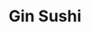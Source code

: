 ---
layout: place
title: "Gin Sushi"
permalink: /california/temecula/gin-sushi.html
stateAbbr: CA
stateName: California
cityName: Temecula
seo:
  name: "Gin Sushi"
  type: Restaurant
  links: http://ginsushitemecula.com/
description: "Sushi rolls, udon noodle soups, bento lunch boxes & all-you-can-eat specials in a casual space. Looking for sushi in Temecula, California? Check out Gin Sush..."
place_id: ChIJkbCHzzt-24ARcZ7-f7K4fh0
photos:
  - name: >-
      places/ChIJkbCHzzt-24ARcZ7-f7K4fh0/photos/AeeoHcLwInV8P7U4wkiZYUely249t19ogM1v4INRm-venLugFlYhuQJ009QoHyKTwcN9SVbCZWog1P4FDsSCB8MdtufNuN_F0X5S_ncfs444YazXGZp49wSUPtEJ7SUDLA8oUMG8NcaKLp0nUKcjCCpxA4PKtcxszOQuleKK_XiEGjmRaPz2yzOxJGK10xryRrKLfeE95hGULUhwVrFqeBFwO4dlNKys45CeEtl5uff1XrEg49NXsndFfp9C2K4vxk0EmltqGLDgrh-7x3i4h60r9BsSz1RcqxJPNmODs6tLhUGQMf05UBTwLdYa_97aGWeogKP0eIzEEPELEAmEqaaf2C52fDLtT32oKgzdH4ee-UXQ2rwvldXg2o9Wpe8datnqiJcD2Gk1dN89AmT9Sc1gKWXRqX1JPuxB7ZCW-zFZDUzXRxfL
    widthPx: 3812
    heightPx: 4800
    authorAttributions:
      - displayName: Coffee G
        uri: https://maps.google.com/maps/contrib/109083530687386193415
        photoUri: >-
          https://lh3.googleusercontent.com/a-/ALV-UjW-u1mbfESpHp7siOArvJHJHXFAwDmfgzo2yx9_okDX8STHbyg3tw=s100-p-k-no-mo
    flagContentUri: >-
      https://www.google.com/local/imagery/report/?cb_client=maps_api_places.places_api&image_key=!1e10!2sCIHM0ogKEICAgICqx8z2wwE&hl=en-US
    googleMapsUri: >-
      https://www.google.com/maps/place//data=!3m4!1e2!3m2!1sCIHM0ogKEICAgICqx8z2wwE!2e10!4m2!3m1!1s0x80db7e3bcf87b091:0x1d7eb8b27ffe9e71
  - name: >-
      places/ChIJkbCHzzt-24ARcZ7-f7K4fh0/photos/AeeoHcKulfiHpgeHmCYoG_LAHBQk_NPt8GkmR4tFVGAwP-N54MjROBSztr8UpHcUD7ubrIpB5-1eAbF09CQCKvcKien4r3ZOOmcfTqQwYWN55o2NpvooSTbXuaNB1pWbAjaVEJReYrfh8-Ifwm1zo7MafxFxGXBWDateh7iWoUzAN_llvgRnPyXjzkJtPOy-1MJI3PSaOKp_KioPGVHdjj32G_JWkhqSn2SCdHha0rVUVMmi0EU76R2ojmwIgl0aeZ4h5I8GK112RQOVVwMFyk3xa9QQ4GBYN7yTNQJlA8GLoXW4aapiNfUyWPE90-mosNaIW4-NrZkm5PpfRHPsbCwNQke6lWtZZymDcUpZcrUyoNepO2eDr8ChVxOrNQnvbZDJYDACffOAnVtJMiK00TaFVf1ZwUfxAvlaNeJfNaz0Y69r1MXR
    widthPx: 3000
    heightPx: 1732
    authorAttributions:
      - displayName: Lei Racines
        uri: https://maps.google.com/maps/contrib/103027042554109343373
        photoUri: >-
          https://lh3.googleusercontent.com/a-/ALV-UjWNVny4H5BIPGfGF45efsvK66OkerLqUtFNPEugRNqhvaenU-Ch=s100-p-k-no-mo
    flagContentUri: >-
      https://www.google.com/local/imagery/report/?cb_client=maps_api_places.places_api&image_key=!1e10!2sCIHM0ogKEICAgMCw3K6t5gE&hl=en-US
    googleMapsUri: >-
      https://www.google.com/maps/place//data=!3m4!1e2!3m2!1sCIHM0ogKEICAgMCw3K6t5gE!2e10!4m2!3m1!1s0x80db7e3bcf87b091:0x1d7eb8b27ffe9e71
  - name: >-
      places/ChIJkbCHzzt-24ARcZ7-f7K4fh0/photos/AeeoHcK4a7sqAC6JBlcWLicyv9uzGgEjxC2bsfC1OUi7gQnHv6rqTNTvsjpFu14EBrtEoBkSyPf-sHrkhKbgBh93B3ok0z_NgX49MaIf4kv8PKC8uCsDgrWT66uZoy35zTfrQCatTu-7dR_qJfMFev6hPZdUbum8mJ4I4e6RHL_kPwdwk_rQ2huSbhj-zXqzOIC2llh5FNgeRSJS85_bps7sEZhtPHG-vMBX8A8XATic5D7JsCIkMqXYaFCr3Fcm-_ulPgA0pV-F32rTevAjNg69ooauQS4ZlUKOKvMZn5xxHSNrqtKFg3NpJMCw-uER0zdYqzEsm35dwF7SLAXE-VxrAxwWptTfjrnXh2FH2BaljS4jYHlKHSGaRkjCgtzQQA7WqXmzYGVpq9988IgP20P24sKnCG7CBFqH5T9sdAN2GPM
    widthPx: 3000
    heightPx: 3122
    authorAttributions:
      - displayName: Lei Racines
        uri: https://maps.google.com/maps/contrib/103027042554109343373
        photoUri: >-
          https://lh3.googleusercontent.com/a-/ALV-UjWNVny4H5BIPGfGF45efsvK66OkerLqUtFNPEugRNqhvaenU-Ch=s100-p-k-no-mo
    flagContentUri: >-
      https://www.google.com/local/imagery/report/?cb_client=maps_api_places.places_api&image_key=!1e10!2sCIHM0ogKEICAgMCw3K6tFg&hl=en-US
    googleMapsUri: >-
      https://www.google.com/maps/place//data=!3m4!1e2!3m2!1sCIHM0ogKEICAgMCw3K6tFg!2e10!4m2!3m1!1s0x80db7e3bcf87b091:0x1d7eb8b27ffe9e71
  - name: >-
      places/ChIJkbCHzzt-24ARcZ7-f7K4fh0/photos/AeeoHcI-bk3Mvxm22t4b18bmlW_lshVNN7hH2WyhXQj7dTJS_GAxbJVbDx224rc9HvC7rgjKy3yM8MGF5Dr3n8k9s5UH8L0ocOQljEypicpS0GiFLkBYmLqgniYv8wmNBohJgc-OcNHHMLziLibmXCrtQWR9F9FMxYfJrVhZijqBKDSPav61lXj6ezZ0e3DjPyW21lGRgz5hwYzSsgnEi1sYqvDfxx4WhD__jjT_GEmrTDpydcb-ZX9v8HOL4ZoBYm9viRSp5fU6Zf-Go1U2iNGPK1aKfkLf_ClJ2oCfJXgzkjgh0J-GT0_jicQLYo3HtyQ_AEYCzdjJp0LM6h7zwjQD9B3sJG5wYmwTsBGEhav8yGcb5e7gh2EEoTgxFtdKNsae_xLThNI5gJCcuCabyKzu32FKq6dxH-hkrd9w6b11YOu2Dg
    widthPx: 4032
    heightPx: 3024
    authorAttributions:
      - displayName: Bard Neur
        uri: https://maps.google.com/maps/contrib/116556366085767404264
        photoUri: >-
          https://lh3.googleusercontent.com/a-/ALV-UjV3PaGlQ7A-5dfUvX_OEmd4WwWS3SNv622qFl_xmEOWy7HDc6CU=s100-p-k-no-mo
    flagContentUri: >-
      https://www.google.com/local/imagery/report/?cb_client=maps_api_places.places_api&image_key=!1e10!2sCIHM0ogKEICAgIC22dDeVw&hl=en-US
    googleMapsUri: >-
      https://www.google.com/maps/place//data=!3m4!1e2!3m2!1sCIHM0ogKEICAgIC22dDeVw!2e10!4m2!3m1!1s0x80db7e3bcf87b091:0x1d7eb8b27ffe9e71
  - name: >-
      places/ChIJkbCHzzt-24ARcZ7-f7K4fh0/photos/AeeoHcL9iSMMKCmHzUi-ogi7X1Bz3ea-zEeuYtGUtaJ61c8cUg8D6_LAtF1nOrxytpujUhJQqVLVxKIrJDIq9vfrzc1jmlqoC-BlKUTSkhBPQoQ53sclEwR7Jkd12CY6ko3Keku-KfMvEnP6zrLsEu9bNLmy-Hr451lk8yKQaKDbqjSRqKtoPruUHaxuJbPw1Tx8hdOGVJ8cMry2tqfZTvdum7nanTEWs8NuomS_sCx3p9_-wJTnvzKSr2RQMmqBSQ-ky_78u6Xc2dCpjiUvcZp6UGq5NPrDr7JR3Mnzuavt8Qmz1xa6_bjANxfb1b5n1c4UYLDvd-eZ5G4Qki8m6KVGeIYj40mMNfmNbdoQdEQpKNRosSdL-c70QroXJ3j1304WsSSl2wvcg3rOEdeHZx2SvtcZagfxAqHI-qoQmTmJr1gh0A
    widthPx: 4624
    heightPx: 3468
    authorAttributions:
      - displayName: bristian hull
        uri: https://maps.google.com/maps/contrib/102694463839315581222
        photoUri: >-
          https://lh3.googleusercontent.com/a-/ALV-UjWV6r6ZlslGPp8-Mgk_oji_f5YVVYvvZL5Gg8o_vM6MBynaGe8=s100-p-k-no-mo
    flagContentUri: >-
      https://www.google.com/local/imagery/report/?cb_client=maps_api_places.places_api&image_key=!1e10!2sCIHM0ogKEICAgIC-jrHGTA&hl=en-US
    googleMapsUri: >-
      https://www.google.com/maps/place//data=!3m4!1e2!3m2!1sCIHM0ogKEICAgIC-jrHGTA!2e10!4m2!3m1!1s0x80db7e3bcf87b091:0x1d7eb8b27ffe9e71
  - name: >-
      places/ChIJkbCHzzt-24ARcZ7-f7K4fh0/photos/AeeoHcLN6ZsPf0WHbWebTlRtlB7pRG7jCAUDntfxvuKsoBXcAFfsaFVsGAkKRtmoQjKbfEB3DiQXguKM2FvSH5SEP5JkxAr-q8ndux41X-JtckPlMpZ5aMvpW5qwYPn7yz0VQoqn2_UiulJWSDIJJ-Fzsm4ApUL3A98ZYDuW_zc3lU8V0y8jYqcomoToaxfFcRYku76Hz-eDCQxP4ydxPuBQjdxYv8f3J-iIHAacMC8fKRf-Durbjfx_Y-LKeCUbaIzEmaGT6IXz75ckhQI_PLtonsKvXQNmvxipEoodylXiIWmx1OY4_wFGcpcP2Wvw362BjNatcWrsUbnedyLp-s3i_JDN8GmcyN5FgvFeCTzxDhHEwl5ObhlWsX-CyK9tSZUG-vys2nOyPl_-cMV5J6TJ7LRYqvRxhkfytrPmg3Lvjg9nUg
    widthPx: 3000
    heightPx: 4000
    authorAttributions:
      - displayName: Katryn Robinson
        uri: https://maps.google.com/maps/contrib/109077036628906515363
        photoUri: >-
          https://lh3.googleusercontent.com/a-/ALV-UjXhxswVGPFHUJmBIno-oCaf06hNB4NSgE_Jxdb6_Wm6Asl_TIAvsw=s100-p-k-no-mo
    flagContentUri: >-
      https://www.google.com/local/imagery/report/?cb_client=maps_api_places.places_api&image_key=!1e10!2sCIHM0ogKEICAgIDphN71Kw&hl=en-US
    googleMapsUri: >-
      https://www.google.com/maps/place//data=!3m4!1e2!3m2!1sCIHM0ogKEICAgIDphN71Kw!2e10!4m2!3m1!1s0x80db7e3bcf87b091:0x1d7eb8b27ffe9e71
  - name: >-
      places/ChIJkbCHzzt-24ARcZ7-f7K4fh0/photos/AeeoHcIe2Xu2KOonihv7i24Sqet_CGMzmG8a-w4iPPgDxbix5kgvRfof5XSDj0gqP82FLmcMSZycN7rGfG65o--tedPYTk9WNp8f5v-vqaIzcU2Y97rdzYaD2RgB_MCH2XhO3WrTYcd86o3v2V9fEB8xH3Ia9ToznJ9vlRxUiXf4M5UP_g0KckysZlfO3K6MZbDNRMTdWyxi72kxS6A8pAZ6D1pUhkUk1iOwtNz7QRRwtUdPKBcOo8S0-1-2gHf2WZ2BlNVPS7-svKIslaJyjhYZKmEjJcGspUcsv-0QAsjq1znmymMU3JrWX61qG7tg6hAnQEuD3K5KaiTD1HDukmyU63oMFV3gonzoTmc11aA7WhaiSNG1y7J4WviGxmCjrT8m5L1OXM-Ghbo8P1xziHr3Brf9s1hB7ddTxC96mc0XdOk
    widthPx: 3024
    heightPx: 4032
    authorAttributions:
      - displayName: Curt Walch
        uri: https://maps.google.com/maps/contrib/103688805388532416316
        photoUri: >-
          https://lh3.googleusercontent.com/a/ACg8ocKRthE5fpwkaTaNIr09FLUv0QBAm7GXD95-bo2AJgiyMZiq9A=s100-p-k-no-mo
    flagContentUri: >-
      https://www.google.com/local/imagery/report/?cb_client=maps_api_places.places_api&image_key=!1e10!2sCIHM0ogKEICAgICL84qZWQ&hl=en-US
    googleMapsUri: >-
      https://www.google.com/maps/place//data=!3m4!1e2!3m2!1sCIHM0ogKEICAgICL84qZWQ!2e10!4m2!3m1!1s0x80db7e3bcf87b091:0x1d7eb8b27ffe9e71
  - name: >-
      places/ChIJkbCHzzt-24ARcZ7-f7K4fh0/photos/AeeoHcIo-qm9bZ01v8CaJdIwCgdnipmY6xkoSqkssVXdeNHYjCsra2PWQcS8k6zFd8untkKydFTFIlL2TYBrnSPzAjAw5nH3JAIP_oRs5qDYyYIOtl5fUUkxRw6OdduauFaDgU-wuag3yn8HMBIL-loXzdKsAydU3vKsRY4TQ0AzvXbSu6DnF-66Ez5R36SkbchGKmAxKUes_OvO5uxk5OJZU-Zrg6Gz5Qt5swzxtMvPUdfyKAnnPuHuY7FKs_lBI-IS2FJFm5vjCeItrAcS8acS_snIg-pcH9q1mhYY3wPOMzqoum2vBoi9TgvuEaAjR2H0QvXt3ZycWNLK-dWyIpHVFhaNDZfusFOjRxFIPgpVFZf10ZMlf6KvHWflofjTloGri9rwdTMTKZAnlm_xRU2NEKDNhpo0Jwbht07ucKnragWORw
    widthPx: 3024
    heightPx: 4032
    authorAttributions:
      - displayName: Julyn Nathamon
        uri: https://maps.google.com/maps/contrib/106955890864785908914
        photoUri: >-
          https://lh3.googleusercontent.com/a-/ALV-UjWzfsnaOpz6VRTsTQ21dCTjyiIt7bT3v0hTp4y2CnBk0So_dNpK=s100-p-k-no-mo
    flagContentUri: >-
      https://www.google.com/local/imagery/report/?cb_client=maps_api_places.places_api&image_key=!1e10!2sCIHM0ogKEICAgMDQs7KfVQ&hl=en-US
    googleMapsUri: >-
      https://www.google.com/maps/place//data=!3m4!1e2!3m2!1sCIHM0ogKEICAgMDQs7KfVQ!2e10!4m2!3m1!1s0x80db7e3bcf87b091:0x1d7eb8b27ffe9e71
  - name: >-
      places/ChIJkbCHzzt-24ARcZ7-f7K4fh0/photos/AeeoHcIeEWETkENDkAnqvT9kjrPZVSVGTn1ZJ3AnDGzZBaP7v0bISMSvz_DIrLaKrXXI8k67z-mSFoDU-g8AmBws65wAMsCsGLWAGWP7ttV7JRVEQmlsyxPfZu8VuDNXSqTXnMPG5iM62EVHdHfLlsSxK3fJWDxfQiHlLYJ_NdNmhtVKSjPa7ba024YqeaKPVgvLdjsYoNVN7e9es7x7hEe6aOpXLXc0MCxgtFuEbRnCMXKPsx-9BSuI-ko8bYzUvG0bJxOnhbKqxgbNMLEXQrCwQszv7JI8DLbgalyoYgnkZPs8wSPIizbWNatYxBayqp3r9bFWofWAtjxZFJ5omwZjQGa_n5v_-uTjwaC0jW-0kaqi3e7v_1asB4yOb5sCxy6ObDe_ycQ7LDi_Ih7xw0F0fIldSC__M-XHdBCURZVC1Ziecw
    widthPx: 3000
    heightPx: 4000
    authorAttributions:
      - displayName: Elvira Sandoval
        uri: https://maps.google.com/maps/contrib/111678615945810999594
        photoUri: >-
          https://lh3.googleusercontent.com/a-/ALV-UjVDCBM4sER0bq1Ho-ubjMIvgRWrrNEm05AWIceTXD07nfZE5UQ=s100-p-k-no-mo
    flagContentUri: >-
      https://www.google.com/local/imagery/report/?cb_client=maps_api_places.places_api&image_key=!1e10!2sCIHM0ogKEICAgICe04rjUg&hl=en-US
    googleMapsUri: >-
      https://www.google.com/maps/place//data=!3m4!1e2!3m2!1sCIHM0ogKEICAgICe04rjUg!2e10!4m2!3m1!1s0x80db7e3bcf87b091:0x1d7eb8b27ffe9e71
  - name: >-
      places/ChIJkbCHzzt-24ARcZ7-f7K4fh0/photos/AeeoHcKVFxi0vxn_TNum_Q4c2RqYb0lQXichggXn3ydHNEVBcxWfHCUGcROf4EyLLnzkU01snDZjLcRtHngUTgsGWLGG7hJYx8QU3qlcAXXFMDVE5edxGyTMwsampMIbchmV_A47guh6mTYngttVe_aN30bnGWjF4uZ6NkcOp4UC7wcmnGNvJnoIf-rFCWvAnm51ih5uHsD6qaKRJSSTqDcjV0jIhDpzizZa1TyVCKHTFDwPXURmFGgkhzUdC225yGXKlNgTnnS7ufKoDNQ8fyN4qTS74v3JpFhrXmZ4r9wU9J55Y7zYznoYPaRZllFK6Gry4eLbvKkcik9Zt9KdvtGH7u9pLSn8xeYsGoAC3hwD8_3ByedqiOD8J_L6vNpWAwzUs1RoM4SIEWZ4b1_eo3R32zLo2icxZ7Khe7cts92pDdu675W4
    widthPx: 3024
    heightPx: 4032
    authorAttributions:
      - displayName: Curt Walch
        uri: https://maps.google.com/maps/contrib/103688805388532416316
        photoUri: >-
          https://lh3.googleusercontent.com/a/ACg8ocKRthE5fpwkaTaNIr09FLUv0QBAm7GXD95-bo2AJgiyMZiq9A=s100-p-k-no-mo
    flagContentUri: >-
      https://www.google.com/local/imagery/report/?cb_client=maps_api_places.places_api&image_key=!1e10!2sCIHM0ogKEICAgICL84qZqQE&hl=en-US
    googleMapsUri: >-
      https://www.google.com/maps/place//data=!3m4!1e2!3m2!1sCIHM0ogKEICAgICL84qZqQE!2e10!4m2!3m1!1s0x80db7e3bcf87b091:0x1d7eb8b27ffe9e71
address: 26489 Ynez Rd D, Temecula, CA 92591, USA
street: 26489 Ynez Rd D
city: Temecula
state: CA
zip: '92591'
country: USA
neighborhood: null
latitude: '33.521608'
longitude: '-117.158718'
accessibility_options:
  wheelchairAccessibleParking: true
  wheelchairAccessibleEntrance: true
  wheelchairAccessibleRestroom: true
  wheelchairAccessibleSeating: true
business_status: OPERATIONAL
name: Gin Sushi
google_maps_links:
  directionsUri: >-
    https://www.google.com/maps/dir//''/data=!4m7!4m6!1m1!4e2!1m2!1m1!1s0x80db7e3bcf87b091:0x1d7eb8b27ffe9e71!3e0
  placeUri: https://maps.google.com/?cid=2125339150956535409
  writeAReviewUri: >-
    https://www.google.com/maps/place//data=!4m3!3m2!1s0x80db7e3bcf87b091:0x1d7eb8b27ffe9e71!12e1
  reviewsUri: >-
    https://www.google.com/maps/place//data=!4m4!3m3!1s0x80db7e3bcf87b091:0x1d7eb8b27ffe9e71!9m1!1b1
  photosUri: >-
    https://www.google.com/maps/place//data=!4m3!3m2!1s0x80db7e3bcf87b091:0x1d7eb8b27ffe9e71!10e5
primary_type: Restaurant
opening_hours:
  regular: null
  current: null
secondary_opening_hours:
  regular:
    weekdayDescriptions: null
    type: null
  current:
    weekdayDescriptions: null
    type: null
phone: (951) 719-3665
price_level: PRICE_LEVEL_MODERATE
price_range: $30 &ndash; $50
rating: '4.4'
rating_count: 768
website: http://ginsushitemecula.com/
reviews:
  - name: >-
      places/ChIJkbCHzzt-24ARcZ7-f7K4fh0/reviews/ChZDSUhNMG9nS0VJQ0FnTUN3M0s2dEpnEAE
    relativePublishTimeDescription: 3 weeks ago
    rating: 4
    text:
      text: >-
        The serving size of the baked scallop roll was awesome! I also liked the
        baked salmon roll. This place has good pricing. Feels like you're
        getting your moneys worth here. The quality is pretty good, although I
        haven't found my favorite roll yet. Several of the rolls are buried in
        sauce. The service is great. The restaurant is nice & clean.
      languageCode: en
    originalText:
      text: >-
        The serving size of the baked scallop roll was awesome! I also liked the
        baked salmon roll. This place has good pricing. Feels like you're
        getting your moneys worth here. The quality is pretty good, although I
        haven't found my favorite roll yet. Several of the rolls are buried in
        sauce. The service is great. The restaurant is nice & clean.
      languageCode: en
    authorAttribution:
      displayName: Lei Racines
      uri: https://www.google.com/maps/contrib/103027042554109343373/reviews
      photoUri: >-
        https://lh3.googleusercontent.com/a-/ALV-UjWNVny4H5BIPGfGF45efsvK66OkerLqUtFNPEugRNqhvaenU-Ch=s128-c0x00000000-cc-rp-mo-ba4
    publishTime: '2025-03-17T08:23:13.011595Z'
    flagContentUri: >-
      https://www.google.com/local/review/rap/report?postId=ChZDSUhNMG9nS0VJQ0FnTUN3M0s2dEpnEAE&d=17924085&t=1
    googleMapsUri: >-
      https://www.google.com/maps/reviews/data=!4m6!14m5!1m4!2m3!1sChZDSUhNMG9nS0VJQ0FnTUN3M0s2dEpnEAE!2m1!1s0x80db7e3bcf87b091:0x1d7eb8b27ffe9e71
  - name: >-
      places/ChIJkbCHzzt-24ARcZ7-f7K4fh0/reviews/ChZDSUhNMG9nS0VJQ0FnTUNBek9tUWFBEAE
    relativePublishTimeDescription: 2 months ago
    rating: 5
    text:
      text: >-
        I ordered the Gin Sushi Roll, and it was amazing! The fish was fresh,
        and I loved the slight kick of spice that added an extra layer of
        flavor. The tempura shrimp provided the perfect crunch, making each bite
        even more satisfying.


        I placed a pickup order, and the service awesome. The staff was quick,
        efficient, and incredibly friendly. As soon as I walked in, I was
        greeted warmly and taken care of right away. It's clear they prioritize
        great customer service.


        The restaurant's decor was also a standout. I especially loved the anime
        artwork, which gave the space a fun, youthful, and welcoming vibe while
        still maintaining a classic Japanese theme. It felt modern yet
        authentic. The owner was incredibly kind and made me feel right at home.


        I will definitely be coming back to try more of their menu. Highly
        recommend this spot!
      languageCode: en
    originalText:
      text: >-
        I ordered the Gin Sushi Roll, and it was amazing! The fish was fresh,
        and I loved the slight kick of spice that added an extra layer of
        flavor. The tempura shrimp provided the perfect crunch, making each bite
        even more satisfying.


        I placed a pickup order, and the service awesome. The staff was quick,
        efficient, and incredibly friendly. As soon as I walked in, I was
        greeted warmly and taken care of right away. It's clear they prioritize
        great customer service.


        The restaurant's decor was also a standout. I especially loved the anime
        artwork, which gave the space a fun, youthful, and welcoming vibe while
        still maintaining a classic Japanese theme. It felt modern yet
        authentic. The owner was incredibly kind and made me feel right at home.


        I will definitely be coming back to try more of their menu. Highly
        recommend this spot!
      languageCode: en
    authorAttribution:
      displayName: David Nguyen
      uri: https://www.google.com/maps/contrib/104927666883204124740/reviews
      photoUri: >-
        https://lh3.googleusercontent.com/a-/ALV-UjVGxYSEAkcs-cwC6rr-8U-FTUimbeGIdVz3K7pV0_4v1YZQ6v5a=s128-c0x00000000-cc-rp-mo
    publishTime: '2025-01-30T01:32:53.179420Z'
    flagContentUri: >-
      https://www.google.com/local/review/rap/report?postId=ChZDSUhNMG9nS0VJQ0FnTUNBek9tUWFBEAE&d=17924085&t=1
    googleMapsUri: >-
      https://www.google.com/maps/reviews/data=!4m6!14m5!1m4!2m3!1sChZDSUhNMG9nS0VJQ0FnTUNBek9tUWFBEAE!2m1!1s0x80db7e3bcf87b091:0x1d7eb8b27ffe9e71
  - name: >-
      places/ChIJkbCHzzt-24ARcZ7-f7K4fh0/reviews/ChdDSUhNMG9nS0VJQ0FnSUR0Z3FqanhnRRAB
    relativePublishTimeDescription: a year ago
    rating: 4
    text:
      text: >-
        First time here with a good friend and a girls' night dinner. We were
        excited to have sushi. We started with a Jalapeño bomb. It was awesome.
        We then ordered 3 additional rolls, tempura shrimp and veggies, and
        shrimp boats. We enjoyed most of it. The baked roll we got wasn't our
        favorite, but that's not to say it wasn't good for those who enjoy baked
        rolls. Our original waitress that seated us was sweet. I wish I got her
        name. She offered us assistance whe. Looking for details on the
        food/rolls. There were no pictures showing the food on the menus given
        to us, but she directed us to a qr code that brought up a menu on our
        phone. This helped. We ended up ordering one additional roll and were
        enjoying it and our conversation. Seems they wanted us to depart though
        and hovered over the table asking if we were ready for our bill. We were
        thinking about possibly getting 1 or 2 more, but felt a bit rushed and
        as though they wanted our table back. We decided to get the bill a d
        depart to a new location for the rest of the night.
      languageCode: en
    originalText:
      text: >-
        First time here with a good friend and a girls' night dinner. We were
        excited to have sushi. We started with a Jalapeño bomb. It was awesome.
        We then ordered 3 additional rolls, tempura shrimp and veggies, and
        shrimp boats. We enjoyed most of it. The baked roll we got wasn't our
        favorite, but that's not to say it wasn't good for those who enjoy baked
        rolls. Our original waitress that seated us was sweet. I wish I got her
        name. She offered us assistance whe. Looking for details on the
        food/rolls. There were no pictures showing the food on the menus given
        to us, but she directed us to a qr code that brought up a menu on our
        phone. This helped. We ended up ordering one additional roll and were
        enjoying it and our conversation. Seems they wanted us to depart though
        and hovered over the table asking if we were ready for our bill. We were
        thinking about possibly getting 1 or 2 more, but felt a bit rushed and
        as though they wanted our table back. We decided to get the bill a d
        depart to a new location for the rest of the night.
      languageCode: en
    authorAttribution:
      displayName: Kelly Hernandez
      uri: https://www.google.com/maps/contrib/107524744899649180762/reviews
      photoUri: >-
        https://lh3.googleusercontent.com/a-/ALV-UjUONZXFaWptW7GHbiVBMdetNPYsbn95NXQZolDABMw-SA-2-SoA=s128-c0x00000000-cc-rp-mo-ba5
    publishTime: '2024-02-03T08:14:16.621057Z'
    flagContentUri: >-
      https://www.google.com/local/review/rap/report?postId=ChdDSUhNMG9nS0VJQ0FnSUR0Z3FqanhnRRAB&d=17924085&t=1
    googleMapsUri: >-
      https://www.google.com/maps/reviews/data=!4m6!14m5!1m4!2m3!1sChdDSUhNMG9nS0VJQ0FnSUR0Z3FqanhnRRAB!2m1!1s0x80db7e3bcf87b091:0x1d7eb8b27ffe9e71
  - name: >-
      places/ChIJkbCHzzt-24ARcZ7-f7K4fh0/reviews/ChZDSUhNMG9nS0VJQ0FnSUNMODRxWkNREAE
    relativePublishTimeDescription: 9 months ago
    rating: 4
    text:
      text: >-
        A wide variety of sushi rolls available for dinner - less so for lunch.
        There are more Japanese dishes, but most go for the all-you-can eat
        option. It’sa little pricey, but still worth it.
      languageCode: en
    originalText:
      text: >-
        A wide variety of sushi rolls available for dinner - less so for lunch.
        There are more Japanese dishes, but most go for the all-you-can eat
        option. It’sa little pricey, but still worth it.
      languageCode: en
    authorAttribution:
      displayName: Curt Walch
      uri: https://www.google.com/maps/contrib/103688805388532416316/reviews
      photoUri: >-
        https://lh3.googleusercontent.com/a/ACg8ocKRthE5fpwkaTaNIr09FLUv0QBAm7GXD95-bo2AJgiyMZiq9A=s128-c0x00000000-cc-rp-mo-ba3
    publishTime: '2024-06-23T01:12:29.633271Z'
    flagContentUri: >-
      https://www.google.com/local/review/rap/report?postId=ChZDSUhNMG9nS0VJQ0FnSUNMODRxWkNREAE&d=17924085&t=1
    googleMapsUri: >-
      https://www.google.com/maps/reviews/data=!4m6!14m5!1m4!2m3!1sChZDSUhNMG9nS0VJQ0FnSUNMODRxWkNREAE!2m1!1s0x80db7e3bcf87b091:0x1d7eb8b27ffe9e71
  - name: >-
      places/ChIJkbCHzzt-24ARcZ7-f7K4fh0/reviews/ChdDSUhNMG9nS0VJQ0FnSUNxdlA3MTJBRRAB
    relativePublishTimeDescription: 3 years ago
    rating: 3
    text:
      text: >-
        Tried the AYCE and it was okay. Service was good, but I can’t say that
        the AYCE was worth it for the price for $35/person at lunch. Fish tasted
        on the lighter side. We did like the king salmon and the salmon egg
        rolls, but it’s limited (probably because it is so good)! If I came
        back, I’d probably eat from the regular menu now that I know which fish
        I like.
      languageCode: en
    originalText:
      text: >-
        Tried the AYCE and it was okay. Service was good, but I can’t say that
        the AYCE was worth it for the price for $35/person at lunch. Fish tasted
        on the lighter side. We did like the king salmon and the salmon egg
        rolls, but it’s limited (probably because it is so good)! If I came
        back, I’d probably eat from the regular menu now that I know which fish
        I like.
      languageCode: en
    authorAttribution:
      displayName: Sab L
      uri: https://www.google.com/maps/contrib/107026710601907881043/reviews
      photoUri: >-
        https://lh3.googleusercontent.com/a-/ALV-UjVd5iYQn6iAqmUcxsAn_vbKw5yqnAxs6gf3oC9dIOU72dEpeoaQ=s128-c0x00000000-cc-rp-mo-ba4
    publishTime: '2021-05-30T21:41:26.434402Z'
    flagContentUri: >-
      https://www.google.com/local/review/rap/report?postId=ChdDSUhNMG9nS0VJQ0FnSUNxdlA3MTJBRRAB&d=17924085&t=1
    googleMapsUri: >-
      https://www.google.com/maps/reviews/data=!4m6!14m5!1m4!2m3!1sChdDSUhNMG9nS0VJQ0FnSUNxdlA3MTJBRRAB!2m1!1s0x80db7e3bcf87b091:0x1d7eb8b27ffe9e71
parking_options:
  freeParkingLot: true
  freeStreetParking: true
  valetParking: false
payment_options:
  acceptsDebitCards: true
  acceptsCashOnly: false
  acceptsNfc: true
allow_dogs: null
curbside_pickup: null
delivery: true
dine_in: true
good_for_children: true
good_for_groups: true
good_for_sports: null
live_music: null
menu_for_children: null
outdoor_seating: false
reservable: true
restroom: true
serves_beer: true
serves_breakfast: false
serves_brunch: false
serves_cocktails: false
serves_coffee: null
serves_dinner: true
serves_dessert: true
serves_lunch: true
serves_vegetarian_food: true
serves_wine: true
takeout: true
summary: >-
  Sushi rolls, udon noodle soups, bento lunch boxes & all-you-can-eat specials
  in a casual space.

---